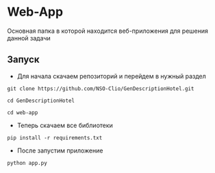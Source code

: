 # Web-App

Основная папка в которой находится веб-приложения для решения данной задачи

## Запуск

- Для начала скачаем репозиторий и перейдем в нужный раздел

```
git clone https://github.com/NSO-Clio/GenDescriptionHotel.git

cd GenDescriptionHotel

cd web-app
```

- Теперь скачаем все библиотеки

```
pip install -r requirements.txt
```

- После запустим приложение

```
python app.py
```
